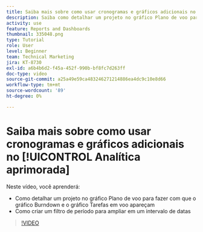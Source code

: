 ```yaml
---
title: Saiba mais sobre como usar cronogramas e gráficos adicionais no [!UICONTROL Analítica aprimorada]
description: Saiba como detalhar um projeto no gráfico Plano de voo para fazer com que o gráfico Burndown e o gráfico Tarefas em voo apareçam no Workfront.
activity: use
feature: Reports and Dashboards
thumbnail: 335048.png
type: Tutorial
role: User
level: Beginner
team: Technical Marketing
jira: KT-8730
exl-id: a6b4b6d2-f45a-452f-990b-bf8fc7d263ff
doc-type: video
source-git-commit: a25a49e59ca483246271214886ea4dc9c10e8d66
workflow-type: tm+mt
source-wordcount: '89'
ht-degree: 0%

---
```


# Saiba mais sobre como usar cronogramas e gráficos adicionais no [!UICONTROL Analítica aprimorada]

Neste vídeo, você aprenderá:

* Como detalhar um projeto no gráfico Plano de voo para fazer com que o gráfico Burndown e o gráfico Tarefas em voo apareçam
* Como criar um filtro de período para ampliar em um intervalo de datas

>[!VIDEO](https://video.tv.adobe.com/v/335048/?quality=12&learn=on)
